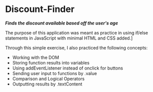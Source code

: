 # Discount-Finder
***Finds the discount available based off the user's age***

The purpose of this application was meant as practice in using if/else statements in JavaScript with minimal HTML and CSS added.]

Through this simple exercise, I also practiced the following concepts:
* Working with the DOM
* Storing function results into variables
* Using addEventListener instead of onclick for buttons
* Sending user input to functions by .value
* Comparison and Logical Operators
* Outputting results by .textContent
